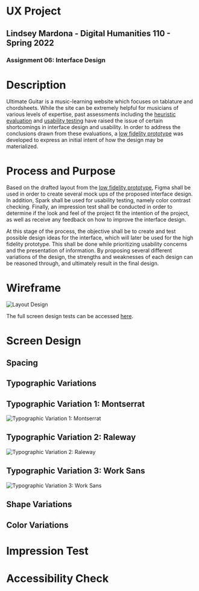 # UX Project
## Lindsey Mardona - Digital Humanities 110 - Spring 2022
### Assignment 06: Interface Design

# Description #
Ultimate Guitar is a music-learning website which focuses on tablature and chordsheets. While the site can be extremely helpful for musicians of various levels of expertise, past assessments including the [heuristic evaluation](https://github.com/lindseymardona/22s-dh110/blob/main/week-01/heuristic-evaluation.md) and [usability testing](https://github.com/lindseymardona/22s-dh110/blob/main/week-02/usability-testing.md) have raised the issue of certain shortcomings in interface design and usability. In order to address the conclusions drawn from these evaluations, a [low fidelity prototype](https://github.com/lindseymardona/22s-dh110/blob/main/week-05/lowfidelityprototype.md) was developed to express an initial intent of how the design may be materialized.

# Process and Purpose #
Based on the drafted layout from the [low fidelity prototype](https://github.com/lindseymardona/22s-dh110/blob/main/week-05/lowfidelityprototype.md), Figma shall be used in order to create several mock ups of the proposed interface design. In addition, Spark shall be used for usability testing, namely color contrast checking. Finally, an impression test shall be conducted in order to determine if the look and feel of the project fit the intention of the project, as well as receive any feedback on how to improve the interface design.

At this stage of the process, the objective shall be to create and test possible design ideas for the interface, which will later be used for the high fidelity prototype. This shall be done while prioritizing usability concerns and the presentation of information. By proposing several different variations of the design, the strengths and weaknesses of each design can be reasoned through, and ultimately result in the final design.


# Wireframe #
![Layout Design](/week-06/layout-design.png)

The full screen design tests can be accessed [here](https://www.figma.com/file/4UFE4J6DPuM7hFXYf34K00/DH110---As6?node-id=2%3A13).

# Screen Design #
## Spacing ##
## Typographic Variations ##

## Typographic Variation 1: Montserrat ##
![Typographic Variation 1: Montserrat](/week-06/typographic-variation-1-montserrat.png)

## Typographic Variation 2: Raleway ##
![Typographic Variation 2: Raleway](/week-06/typographic-variation-2-raleway.png)

## Typographic Variation 3: Work Sans ##
![Typographic Variation 3: Work Sans](/week-06/typographic-variation-3-work-sans.png)

## Shape Variations ##
## Color Variations ##

# Impression Test #

# Accessibility Check #
